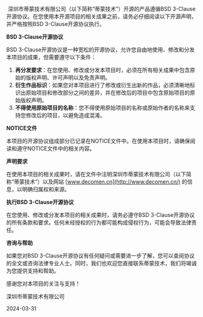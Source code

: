 ​      深圳市蒂蒙技术有限公司（以下简称“蒂蒙技术”）开源的产品遵循BSD 3-Clause开源协议。在您使用本开源项目的相关成果之前，请务必仔细阅读以下开源声明，并严格按照BSD 3-Clause开源协议执行。

**BSD 3-Clause开源协议**

BSD 3-Clause开源协议是一种宽松的开源协议，允许您自由地使用、修改和分发本项目的成果，但需要遵守以下条件：

1. **再分发要求**：在您使用、修改或分发本项目时，必须在所有相关成果中包含原始的版权声明、许可声明以及免责声明。
2. **衍生作品标识**：如果您对本项目进行了修改或衍生出新的作品，必须清晰地标识出原始项目和修改部分之间的差异，并在修改后的项目中包含原始项目的原始版权声明。
3. **不得使用原始项目的名称**：您不得使用原始项目的名称或原始作者的名称来支持您修改后的项目，以避免造成混淆。

**NOTICE文件**

本项目的开源协议组成部分已记录在NOTICE文件中。在使用本项目时，请确保阅读和遵守NOTICE文件中的相关内容。

**声明要求**

在使用本项目的相关成果时，请在文件中注明深圳市蒂蒙技术有限公司（以下简称“蒂蒙技术”）以及网站 [www.decomen.cn](http://www.decomen.cn/) 的信息，以明确归属权和来源。

**执行BSD 3-Clause开源协议**

在您使用、修改或分发本项目的相关成果时，请务必遵守BSD 3-Clause开源协议的所有条款和要求。任何未经授权的行为都可能构成侵权行为，可能会导致法律责任。

**咨询与帮助**

如果您对BSD 3-Clause开源协议有任何疑问或需要进一步了解，您可以查阅协议的全文或咨询法律专业人士。同时，我们也欢迎您直接联系蒂蒙技术，我们将竭诚为您提供支持和帮助。

感谢您对本项目的关注与支持！

深圳市蒂蒙技术有限公司

2024-03-31